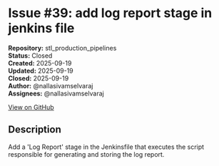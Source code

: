 # Issue #39: add log report stage in jenkins file

**Repository:** stl_production_pipelines  
**Status:** Closed  
**Created:** 2025-09-19  
**Updated:** 2025-09-19  
**Closed:** 2025-09-19  
**Author:** @nallasivamselvaraj  
**Assignees:** @nallasivamselvaraj  

[View on GitHub](https://github.com/Simtestlab/stl_production_pipelines/issues/39)

## Description

Add a 'Log Report' stage in the Jenkinsfile that executes the script responsible for generating and storing the log report.